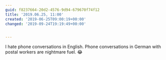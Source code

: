 ```yaml
---
guid: f8237664-20d2-4576-9d94-679670f74f12
title: '2019.06.25, 11:00'
created: '2019-06-25T09:00:19+00:00'
changed: '2019-09-24T19:19:49+00:00'


---
```


I hate phone conversations in English. Phone conversations in German with postal workers are nightmare fuel. 😂
